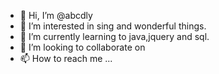 - 👋 Hi, I’m @abcdly
- 👀 I’m interested in sing and wonderful things.
- 🌱 I’m currently learning  to java,jquery and sql.
- 💞️ I’m looking to collaborate on 
- 📫 How to reach me ...

<!---
abcdly/abcdly is a ✨ special ✨ repository because its `README.md` (this file) appears on your GitHub profile.
You can click the Preview link to take a look at your changes.
--->
